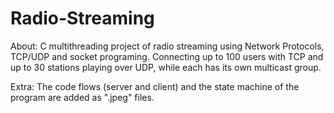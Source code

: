 # Radio-Streaming
About:
C multithreading project of radio streaming using Network Protocols, TCP/UDP and socket programing. Connecting up to 100 users with TCP and up to 30
stations playing over UDP, while each has its own multicast group.

Extra:
The code flows (server and client) and the state machine of the program are added as ".jpeg" files.
